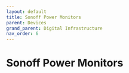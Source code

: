 ```yaml
---
layout: default
title: Sonoff Power Monitors
parent: Devices
grand_parent: Digital Infrastructure
nav_order: 6
---
```


# Sonoff Power Monitors
